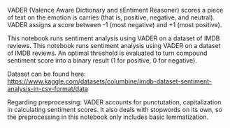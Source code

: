 VADER (Valence Aware Dictionary and sEntiment Reasoner) scores a piece of text on the emotion is carries (that is, positive, negative, and neutral). VADER assigns a score between -1 (most negative) and +1 (most positive).

This notebook runs sentiment analysis using VADER on a dataset of IMDB reviews. This notebook runs sentiment analysis using VADER on a dataset of IMDB reviews. An optimal threshold is evaluated to turn compound sentiment score into a binary result (1 for positive, 0 for negative).

Dataset can be found here: https://www.kaggle.com/datasets/columbine/imdb-dataset-sentiment-analysis-in-csv-format/data

Regarding preprocessing: VADER accounts for punctutation, capitalization in calculating sentiment scores. It also deals with stopwords on its own, so the preprocessing in this notebook only includes basic lemmatization.